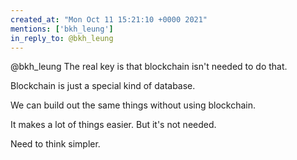 ```yaml
---
created_at: "Mon Oct 11 15:21:10 +0000 2021"
mentions: ['bkh_leung']
in_reply_to: @bkh_leung
---
```


@bkh_leung The real key is that blockchain isn't needed to do that. 

Blockchain is just a special kind of database.

We can build out the same things without using blockchain.

It makes a lot of things easier. But it's not needed. 

Need to think simpler.